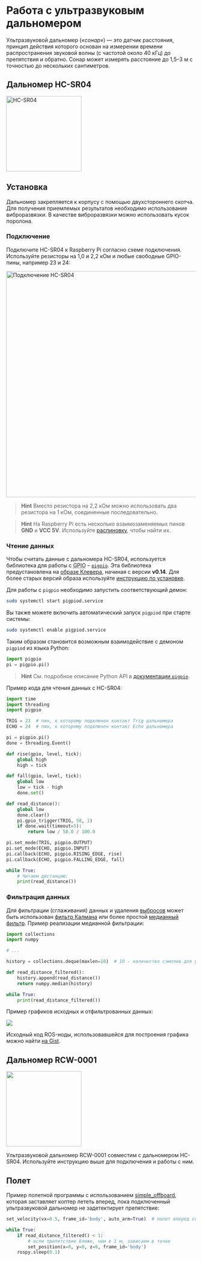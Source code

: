 # Работа с ультразвуковым дальномером

Ультразвуковой дальномер (*«сонар»*) — это датчик расстояния, принцип действия которого основан на измерении времени распространения звуковой волны (с частотой около 40 кГц) до препятствия и обратно. Сонар может измерять расстояние до 1,5–3 м с точностью до нескольких сантиметров.

## Дальномер HC-SR04

<img src="../assets/hc-sr04.jpg" alt="HC-SR04" width=200>

## Установка

Дальномер закрепляется к корпусу с помощью двухстороннего скотча. Для получения приемлемых результатов необходимо использование виброразвязки. В качестве виброразвязки можно использовать кусок поролона.

### Подключение

Подключите HC-SR04 к Raspberry Pi согласно схеме подключения. Используйте резисторы на 1,0 и 2,2 кОм и любые свободные GPIO-пины, например 23 и 24:

<img src="../assets/raspberry-hc-sr04.png" alt="Подключение HC-SR04" height=600>

> **Hint** Вместо резистора на 2,2 кОм можно использовать два резистора на 1 кОм, соединенные последовательно.

<!-- -->

> **Hint** На Raspberry Pi есть несколько взаимозаменяемых пинов **GND** и **VCC 5V**. Используйте [распиновку](https://pinout.xyz), чтобы найти их.

### Чтение данных

Чтобы считать данные с дальномера HC-SR04, используется библиотека для работы с <abbr title="General-Purpose Input/Output – пины ввода/вывода общего назначения">GPIO</abbr> – [`pigpio`](http://abyz.me.uk/rpi/pigpio/index.html). Эта библиотека предустановлена на [образе Клевера](image.md), начиная с версии **v0.14**. Для более старых версий образа используйте [инструкцию по установке](http://abyz.me.uk/rpi/pigpio/download.html).

Для работы с `pigpio` необходимо запустить соответствующий демон:

```bash
sudo systemctl start pigpiod.service
```

Вы также можете включить автоматический запуск `pigpiod` при старте системы:

```bash
sudo systemctl enable pigpiod.service
```

Таким образом становится возможным взаимодействие с демоном `pigpiod` из языка Python:

```python
import pigpio
pi = pigpio.pi()
```

> **Hint** См. подробное описание Python API в [документации `pigpio`](http://abyz.me.uk/rpi/pigpio/python.html).

Пример кода для чтения данных с HC-SR04:

```python
import time
import threading
import pigpio

TRIG = 23  # пин, к которому подключен контакт Trig дальномера
ECHO = 24  # пин, к которому подключен контакт Echo дальномера

pi = pigpio.pi()
done = threading.Event()

def rise(gpio, level, tick):
    global high
    high = tick

def fall(gpio, level, tick):
    global low
    low = tick - high
    done.set()

def read_distance():
    global low
    done.clear()
    pi.gpio_trigger(TRIG, 50, 1)
    if done.wait(timeout=5):
        return low / 58.0 / 100.0

pi.set_mode(TRIG, pigpio.OUTPUT)
pi.set_mode(ECHO, pigpio.INPUT)
pi.callback(ECHO, pigpio.RISING_EDGE, rise)
pi.callback(ECHO, pigpio.FALLING_EDGE, fall)

while True:
    # Читаем дистанцию:
    print(read_distance())

```

### Фильтрация данных

Для фильтрации (сглаживания) данных и удаления [выбросов](https://ru.wikipedia.org/wiki/Выброс_%28статистика%29) может быть использован [фильтр Калмана](https://ru.wikipedia.org/wiki/Фильтр_Калмана) или более простой [медианный фильтр](https://ru.wikipedia.org/wiki/Медианный_фильтр). Пример реализации медианной фильтрации:

```python
import collections
import numpy

# ...

history = collections.deque(maxlen=10)  # 10 - количество сэмплов для усреднения

def read_distance_filtered():
    history.append(read_distance())
    return numpy.median(history)

while True:
    print(read_distance_filtered())
```

Пример графиков исходных и отфильтрованных данных:

<img src="../assets/sonar-filtered.png">

Исходный код ROS-ноды, использовавшейся для построения графика можно найти [на Gist](https://gist.github.com/okalachev/feb2d7235f5c9636802c3cda43add253).

## Дальномер RCW-0001

<img src="../assets/rcw-0001.jpg" width=200>

Ультразвуковой дальномер RCW-0001 совместим с дальномером HC-SR04. Используйте инструкцию выше для подключения и работы с ним.

## Полет

Пример полетной программы с использованием [simple_offboard](simple_offboard.md), которая заставляет коптер лететь вперед, пока подключенный ультразвуковой дальномер не задетектирует препятствие:

```python
set_velocity(vx=0.5, frame_id='body', auto_arm=True)  # полет вперед со скоростью 0.5 мс

while True:
    if read_distance_filtered() < 1:
        # если препятствие ближе, чем в 1 м, зависаем в точке
        set_position(x=0, y=0, z=0, frame_id='body')
    rospy.sleep(0.1)
```
